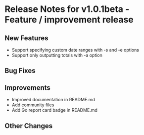 # Release Notes for v1.0.1beta - Feature / improvement release

## New Features
- Support specifying custom date ranges with -s and -e options
- Support only outputting totals with -a option

## Bug Fixes

## Improvements
- Improved documentation in README.md
- Add community files
- Add Go report card badge in README.md

## Other Changes
